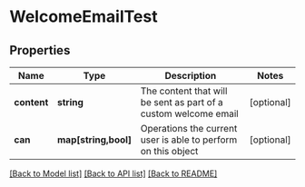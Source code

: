 # WelcomeEmailTest

## Properties
Name | Type | Description | Notes
------------ | ------------- | ------------- | -------------
**content** | **string** | The content that will be sent as part of a custom welcome email | [optional] 
**can** | **map[string,bool]** | Operations the current user is able to perform on this object | [optional] 

[[Back to Model list]](../README.md#documentation-for-models) [[Back to API list]](../README.md#documentation-for-api-endpoints) [[Back to README]](../README.md)



